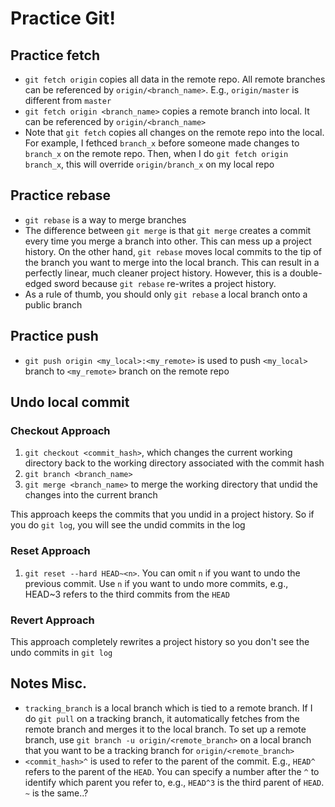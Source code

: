 # Practice Git!

## Practice fetch
* `git fetch origin` copies all data in the remote repo. All remote branches can be referenced by `origin/<branch_name>`. E.g., `origin/master` is different from `master`
* `git fetch origin <branch_name>` copies a remote branch into local. It can be referenced by `origin/<branch_name>`
* Note that `git fetch` copies all changes on the remote repo into the local. For example, I fethced `branch_x` before someone made changes to `branch_x` on the remote repo. Then, when I do `git fetch origin branch_x`, this will override `origin/branch_x` on my local repo

## Practice rebase
* `git rebase` is a way to merge branches
* The difference between `git merge` is that `git merge` creates a commit every time you merge a branch into other. This can mess up a project history. On the other hand, `git rebase` moves local commits to the tip of the branch you want to merge into the local branch. This can result in a perfectly linear, much cleaner project history. However, this is a double-edged sword because `git rebase` re-writes a project history. 
* As a rule of thumb, you should only `git rebase` a local branch onto a public branch 

## Practice push
* `git push origin <my_local>:<my_remote>` is used to push `<my_local>` branch to `<my_remote>` branch on the remote repo

## Undo local commit

### Checkout Approach
1. `git checkout <commit_hash>`, which changes the current working directory back to the working directory associated with the commit hash
1. `git branch <branch_name>` 
1. `git merge <branch_name>` to merge the working directory that undid the changes into the current branch

This approach keeps the commits that you undid in a project history. So if you do `git log`, you will see the undid commits in the log 

### Reset Approach
1. `git reset --hard HEAD~<n>`. You can omit `n` if you want to undo the previous commit. Use `n` if you want to undo more commits, e.g., HEAD~3 refers to the third commits from the `HEAD`

### Revert Approach


This approach completely rewrites a project history so you don't see the undo commits in `git log`

## Notes Misc.
* `tracking_branch` is a local branch which is tied to a remote branch. If I do `git pull` on a tracking branch, it automatically fetches from the remote branch and merges it to the local branch. To set up a remote branch, use `git branch -u origin/<remote_branch>` on a local branch that you want to be a tracking branch for `origin/<remote_branch>`
* `<commit_hash>^` is used to refer to the parent of the commit. E.g., `HEAD^` refers to the parent of the `HEAD`. You can specify a number after the `^` to identify which parent you refer to, e.g., `HEAD^3` is the third parent of `HEAD`. `~` is the same..?

